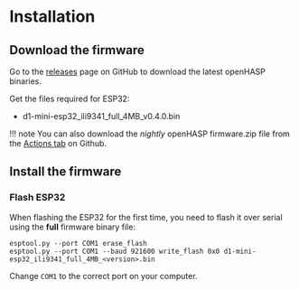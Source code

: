 <h1>Installation</h1>

## Download the firmware

Go to the [releases](https://github.com/HASwitchPlate/openHASP/releases) page on GitHub to download the latest openHASP binaries.

Get the files required for ESP32:

- d1-mini-esp32_ili9341_full_4MB_v0.4.0.bin

!!! note
    You can also download the *nightly* openHASP firmware.zip file from the [Actions tab](https://github.com/HASwitchPlate/openHASP/actions) on Github.


## Install the firmware

### Flash ESP32

When flashing the ESP32 for the first time, you need to flash it over serial using the **full** firmware binary file:

```shell
esptool.py --port COM1 erase_flash
esptool.py --port COM1 --baud 921600 write_flash 0x0 d1-mini-esp32_ili9341_full_4MB_<version>.bin
```

Change `COM1` to the correct port on your computer.
